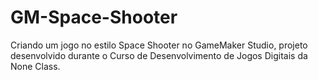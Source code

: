 # GM-Space-Shooter
Criando um jogo no estilo Space Shooter no GameMaker Studio, projeto desenvolvido durante o Curso de Desenvolvimento de Jogos Digitais da None Class.
